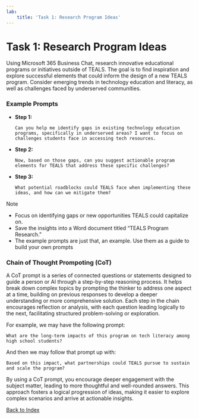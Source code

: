 ```yaml
---
lab:
    title: 'Task 1: Research Program Ideas'
---
```


# Task 1: Research Program Ideas

Using Microsoft 365 Business Chat, research innovative educational programs or initiatives outside of TEALS. The goal is to find inspiration and explore successful elements that could inform the design of a new TEALS program. Consider emerging trends in technology education and literacy, as well as challenges faced by underserved communities.

### Example Prompts

- **Step 1:** 
    ```text
    Can you help me identify gaps in existing technology education programs, specifically in underserved areas? I want to focus on challenges students face in accessing tech resources.
    ```
- **Step 2:** 
    ```text
    Now, based on those gaps, can you suggest actionable program elements for TEALS that address these specific challenges?
    ```
- **Step 3:** 
    ```text
    What potential roadblocks could TEALS face when implementing these ideas, and how can we mitigate them?
    ```

> [!NOTE] 
> - Focus on identifying gaps or new opportunities TEALS could capitalize on.
> - Save the insights into a Word document titled “TEALS Program Research.”
> - The example prompts are just that, an example. Use them as a guide to build your own prompts

### Chain of Thought Prompoting (CoT)

A CoT prompt is a series of connected questions or statements designed to guide a person or AI through a step-by-step reasoning process. It helps break down complex topics by prompting the thinker to address one aspect at a time, building on previous responses to develop a deeper understanding or more comprehensive solution. Each step in the chain encourages reflection or analysis, with each question leading logically to the next, facilitating structured problem-solving or exploration.

For example, we may have the following prompt:

```text
What are the long-term impacts of this program on tech literacy among high school students?
```
And then we may follow that prompt up with:

```text
Based on this impact, what partnerships could TEALS pursue to sustain and scale the program?
```

By using a CoT prompt, you encourage deeper engagement with the subject matter, leading to more thoughtful and well-rounded answers. This approach fosters a logical progression of ideas, making it easier to explore complex scenarios and arrive at actionable insights.

[Back to Index](https://microsoftlearning.github.io/CELA-Academy-Microsoft-Copilot-Experience/)